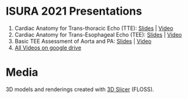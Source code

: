 # ISURA 2021 Presentations
1. Cardiac Anatomy for Trans-thoracic Echo (TTE): [Slides](https://docs.google.com/presentation/d/16mFz4MRKXNEkievFiTKLd2kb8yLe32Jp40ejcJYQGQQ/edit?usp=sharing) | [Video](https://youtu.be/qMB3RIj1D0g)
2. Cardiac Anatomy for Trans-Esophageal Echo (TEE): [Slides](https://docs.google.com/presentation/d/1oBC0WLuZkTVMv7xzkz-7ffLKlwerFmKdi7TpwP-dRzw/edit?usp=sharing) | [Video](https://youtu.be/-7xp_eJXZuA)
3. Basic TEE Assessment of Aorta and PA: [Slides](https://docs.google.com/presentation/d/1DAYwTNsCsKugkFscP9W4wyyQ0ToAa19iV5ZK_jJnffM/edit?usp=sharing) | [Video](https://youtu.be/ZkMXqCDMrEg)
4. [All Videos on google drive](https://drive.google.com/drive/folders/1RyECgG97kmpTWLHOxxIgLdibyQhkkb8h?usp=sharing)

# Media
3D models and renderings created with [3D Slicer](https://Slicer.org) (FLOSS).
